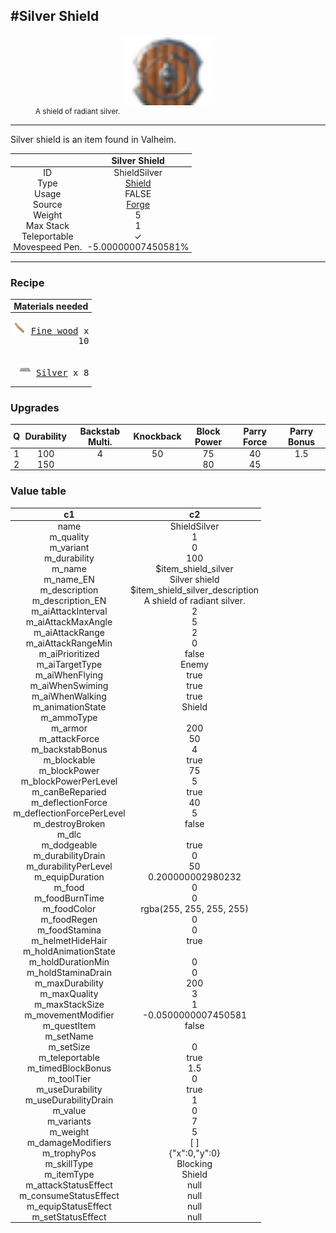 <meta property="og:title" content="Silver Shield - MoreValheim" /><meta property="og:type" content="website" /><meta property="og:image" content="/assets/silver_shield.png" /><meta property="og:description" content="Silver Shield is an item found in Valheim." /><meta name="theme-color" content="#546D78"><meta name="twitter:card" content="summary_large_image">
#Silver Shield
-------------
<style>img {width:20px;}.tb {width:150px;display: block;margin-left: auto;margin-right: auto;}</style>

<style>.md-typeset table:not([class]) th:not([align]) {min-width:unset!important;}</style>
<style>td{padding:0em 0.3em!important;text-align:center!important;border-left:.05rem solid var(--md-default-fg-color--lightest)}</style>

<style>th{padding:0.1em 0.3em!important;text-align:center!important;font-weight:bold}</style>

<style>pre{text-align:right!important}</style>
<style>table tr td:first-child {border-left: 0;};</style>

<figure><img src="/assets/silver_shield.png" class="tb" /><figcaption><small>A shield of radiant silver.</small></figcaption></figure>

-------------

Silver shield is an item found in Valheim.

|        | Silver Shield              |
| ----------- | ------------------------------------ |
| ID |ShieldSilver
| Type | [Shield](../../types/shield)
| Usage | FALSE<br>
| Source | [Forge](../../object/forge)
| Weight | 5 |
| Max Stack | 1 |
| Teleportable | ✓
| Movespeed Pen. | -5.00000007450581%


-------------

### Recipe

| Materials needed |
| - |
| <pre>[![Fine wood](/assets/fine_wood.png)](../../item/fine_wood) [Fine wood](../fine_wood) x 10</pre> |
| <pre>[![Silver](/assets/silver.png)](../../item/silver) [Silver](../silver) x 8</pre> |

### Upgrades
| Q | Durability | Backstab Multi. | Knockback | Block Power | Parry Force | Parry Bonus
| - | - | - | - | - | - | - 
1 | 100 | 4 | 50 | 75 | 40 | 1.5 | 
 | 2 | 150 |  |  | 80 | 45 |  | 


### Value table
|c1|c2|
|----|----|
|name|ShieldSilver|
|m_quality|1|
|m_variant|0|
|m_durability|100|
|m_name|$item_shield_silver|
|m_name_EN|Silver shield|
|m_description|$item_shield_silver_description|
|m_description_EN|A shield of radiant silver.|
|m_aiAttackInterval|2|
|m_aiAttackMaxAngle|5|
|m_aiAttackRange|2|
|m_aiAttackRangeMin|0|
|m_aiPrioritized|false|
|m_aiTargetType|Enemy|
|m_aiWhenFlying|true|
|m_aiWhenSwiming|true|
|m_aiWhenWalking|true|
|m_animationState|Shield|
|m_ammoType||
|m_armor|200|
|m_attackForce|50|
|m_backstabBonus|4|
|m_blockable|true|
|m_blockPower|75|
|m_blockPowerPerLevel|5|
|m_canBeReparied|true|
|m_deflectionForce|40|
|m_deflectionForcePerLevel|5|
|m_destroyBroken|false|
|m_dlc||
|m_dodgeable|true|
|m_durabilityDrain|0|
|m_durabilityPerLevel|50|
|m_equipDuration|0.200000002980232|
|m_food|0|
|m_foodBurnTime|0|
|m_foodColor|rgba(255, 255, 255, 255)|
|m_foodRegen|0|
|m_foodStamina|0|
|m_helmetHideHair|true|
|m_holdAnimationState||
|m_holdDurationMin|0|
|m_holdStaminaDrain|0|
|m_maxDurability|200|
|m_maxQuality|3|
|m_maxStackSize|1|
|m_movementModifier|-0.0500000007450581|
|m_questItem|false|
|m_setName||
|m_setSize|0|
|m_teleportable|true|
|m_timedBlockBonus|1.5|
|m_toolTier|0|
|m_useDurability|true|
|m_useDurabilityDrain|1|
|m_value|0|
|m_variants|7|
|m_weight|5|
|m_damageModifiers|[  ]|
|m_trophyPos|{"x":0,"y":0}|
|m_skillType|Blocking|
|m_itemType|Shield|
|m_attackStatusEffect|null|
|m_consumeStatusEffect|null|
|m_equipStatusEffect|null|
|m_setStatusEffect|null|
